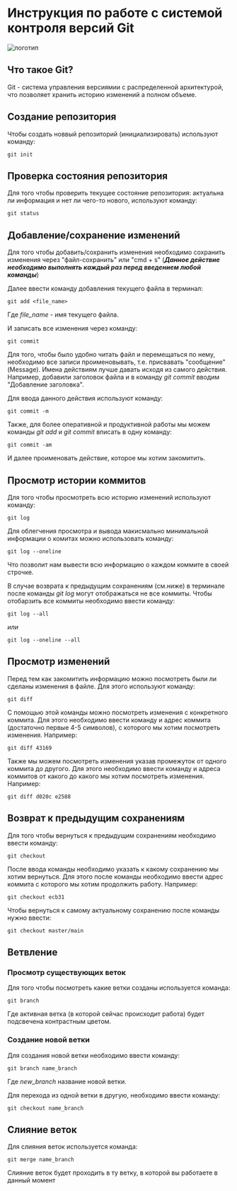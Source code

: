 # **Инструкция по работе с системой контроля версий Git**

![логотип](git.png)

## Что такое Git?

Git - система управления версиямии с распределенной архитектурой, что позволяет хранить историю изменений а полном объеме.

## Создание репозитория 

Чтобы создать новвый репозиторий (инициализировать) используют команду: 

    git init

## Проверка состояния репозитория

Для того чтобы проверить текущее состояние репозитория: актуальна ли информация и нет ли чего-то нового, используют команду:

    git status

## Добавление/сохранение изменений

Для того чтобы добавить/сохранить изменения необходимо сохранить изменения через "файл-сохранить" или "cmd + s" (***Данное действие необходимо выполнять каждый раз перед введением любой команды***)

Далее ввести команду добавления текущего файла в терминал:

    git add <file_name>

Где *file_name* - имя текущего файла.

И записать все изменения через команду:

    git commit

Для того, чтобы было удобно читать файл и перемещаться по нему, необходимо все записи проименовывать, т.е. присвавать "сообщение" (Message). Имена действиям лучше давать исходя из самого действия. Например, добавили заголовок файла и в команду *git commit* вводим "Добавление заголовка".

Для ввода данного действия используют команду:

    git commit -m

Также, для более оперативной и продуктивной работы мы можем команды *git add* и *git commit* вписать в одну команду:

    git commit -am

И далее проименовать действие, которое мы хотим закомитить.

## Просмотр истории коммитов

Для того чтобы просмотреть всю историю изменений используют команду:

    git log

Для облегчения просмотра и вывода макисмально минимальной информации о комитах можно использовать команду:

    git log --oneline

Что позволит нам вывести всю информацию о каждом коммите в своей строчке.

В случае возврата к предыдущим сохранениям (см.ниже) в терминале после команды *git log* могут отображаться не все коммиты. Чтобы отобарзить все коммиты необходимо ввести команду:

    git log --all

*или*

    git log --oneline --all


## Просмотр изменений

Перед тем как закомитить информацию можно посмотреть были ли сделаны изменения в файле. Для этого используют команду:

    git diff

 С помощью этой команды можно посмотреть изменения с конкретного коммита. Для этого необходимо ввести команду и адрес коммита (достаточно первые 4-5 символов), с которого мы хотим посмотреть изменения. Например:

    git diff 43169 

Также мы можем посмотреть изменения указав промежуток от одного коммита до другого. Для этого необходимо ввести команду и адреса коммитов от какого до какого мы хотим посмотреть изменения. Например:

    git diff d020c e2588

## Возврат к предыдущим сохранениям

Для того чтобы вернуться к предыдущим сохранениям необходимо ввести команду:

    git checkout

После ввода команды необходимо указать к какому сохранению мы хотим вернуться. Для этого после команды необходимо ввести адрес коммита с которого мы хотим продолжить работу. Например:

    git checkout ecb31

Чтобы вернуться к самому актуальному сохранению после команды нужно ввести:

    git checkout master/main

## Ветвление

### Просмотр существующих веток

Для того чтобы посмотреть какие ветки созданы используется команда:

    git branch

Где активная ветка (в которой сейчас происходит работа) будет подсвечена контрастным цветом.

### Создание новой ветки

Для создания новой ветки необходимо ввести команду:

    git branch name_branch

Где _new_branch_ название новой ветки.

Для перехода из одной ветки в другую, необходимо ввести команду:

    git checkout name_branch

## Слияние веток

Для слияния веток используется команда:

    git merge name_branch

Слияние веток будет проходить в ту ветку, в которой вы работаете в данный момент
